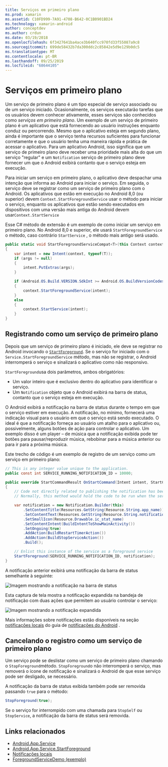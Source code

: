 ```yaml
---
title: Serviços em primeiro plano
ms.prod: xamarin
ms.assetid: C10FD999-7A91-4708-B642-0C1B0901BD24
ms.technology: xamarin-android
author: conceptdev
ms.author: crdun
ms.date: 03/19/2018
ms.openlocfilehash: 6f3427641ba4ace3b640fcc970fd33f55087a9c8
ms.sourcegitcommit: 699de58432b7da300ddc2c85842e5d9e129b0dc5
ms.translationtype: MT
ms.contentlocale: pt-BR
ms.lasthandoff: 09/25/2019
ms.locfileid: "68644105"
---
```

# <a name="foreground-services"></a>Serviços em primeiro plano

Um serviço de primeiro plano é um tipo especial de serviço associado ou de um serviço iniciado. Ocasionalmente, os serviços executarão tarefas que os usuários devem conhecer ativamente, esses serviços são conhecidos como _serviços em primeiro plano_. Um exemplo de um serviço de primeiro plano é um aplicativo que está fornecendo ao usuário instruções enquanto conduz ou percorrendo. Mesmo que o aplicativo esteja em segundo plano, ainda é importante que o serviço tenha recursos suficientes para funcionar corretamente e que o usuário tenha uma maneira rápida e prática de acessar o aplicativo. Para um aplicativo Android, isso significa que um serviço de primeiro plano deve receber uma prioridade mais alta do que um serviço "regular" e um `Notification` serviço de primeiro plano deve fornecer um que o Android exibirá contanto que o serviço esteja em execução.

Para iniciar um serviço em primeiro plano, o aplicativo deve despachar uma intenção que informa ao Android para iniciar o serviço. Em seguida, o serviço deve se registrar como um serviço de primeiro plano com o Android. Os aplicativos que estão em execução no Android 8,0 (ou superior) devem `Context.StartForegroundService` usar o método para iniciar o serviço, enquanto os aplicativos que estão sendo executados em dispositivos com uma versão mais antiga do Android devem usar`Context.StartService`

Esse C# método de extensão é um exemplo de como iniciar um serviço em primeiro plano. No Android 8,0 e superior, ele usará `StartForegroundService` o método, caso contrário `StartService` , o método mais antigo será usado.

```csharp
public static void StartForegroundServiceCompat<T>(this Context context, Bundle args = null) where T : Service
{
    var intent = new Intent(context, typeof(T));
    if (args != null) 
    {
        intent.PutExtras(args);
    }

    if (Android.OS.Build.VERSION.SdkInt >= Android.OS.BuildVersionCodes.O)
    {
        context.StartForegroundService(intent);
    }
    else
    {
        context.StartService(intent);
    }
}
```

## <a name="registering-as-a-foreground-service"></a>Registrando como um serviço de primeiro plano

Depois que um serviço de primeiro plano é iniciado, ele deve se registrar no Android invocando o [`StartForeground`](xref:Android.App.Service.StartForeground*). Se o serviço for iniciado com o `Service.StartForegroundService` método, mas não se registrar, o Android interromperá o serviço e sinalizará o aplicativo como não responsivo.

`StartForeground`usa dois parâmetros, ambos obrigatórios:

- Um valor inteiro que é exclusivo dentro do aplicativo para identificar o serviço.
- Um `Notification` objeto que o Android exibirá na barra de status, contanto que o serviço esteja em execução.

O Android exibirá a notificação na barra de status durante o tempo em que o serviço estiver em execução. A notificação, no mínimo, fornecerá uma indicação visual para o usuário em que o serviço está sendo executado. O ideal é que a notificação forneça ao usuário um atalho para o aplicativo ou, possivelmente, alguns botões de ação para controlar o aplicativo. Um exemplo disso é um player &ndash; de música que a notificação exibida pode ter botões para pausar/reproduzir música, rebobinar para a música anterior ou para ir para a próxima música. 

Este trecho de código é um exemplo de registro de um serviço como um serviço em primeiro plano:   

```csharp
// This is any integer value unique to the application.
public const int SERVICE_RUNNING_NOTIFICATION_ID = 10000;

public override StartCommandResult OnStartCommand(Intent intent, StartCommandFlags flags, int startId)
{
    // Code not directly related to publishing the notification has been omitted for clarity.
    // Normally, this method would hold the code to be run when the service is started.

    var notification = new Notification.Builder(this)
        .SetContentTitle(Resources.GetString(Resource.String.app_name))
        .SetContentText(Resources.GetString(Resource.String.notification_text))
        .SetSmallIcon(Resource.Drawable.ic_stat_name)
        .SetContentIntent(BuildIntentToShowMainActivity())
        .SetOngoing(true)
        .AddAction(BuildRestartTimerAction())
        .AddAction(BuildStopServiceAction())
        .Build();

    // Enlist this instance of the service as a foreground service
    StartForeground(SERVICE_RUNNING_NOTIFICATION_ID, notification);
}
```

A notificação anterior exibirá uma notificação da barra de status semelhante à seguinte:

![Imagem mostrando a notificação na barra de status](foreground-services-images/foreground-services-01.png "Imagem mostrando a notificação na barra de status")

Esta captura de tela mostra a notificação expandida na bandeja de notificação com duas ações que permitem ao usuário controlar o serviço:

![Imagem mostrando a notificação expandida](foreground-services-images/foreground-services-02.png "Imagem mostrando a notificação expandida.")

Mais informações sobre notificações estão disponíveis na seção [notificações locais](~/android/app-fundamentals/notifications/local-notifications.md) do guia de [notificações do Android](~/android/app-fundamentals/notifications/index.md) .

## <a name="unregistering-as-a-foreground-service"></a>Cancelando o registro como um serviço de primeiro plano

Um serviço pode se deslistar como um serviço de primeiro plano chamando o `StopForeground`método. `StopForeground`o não interromperá o serviço, mas removerá o ícone de notificação e sinalizará o Android de que esse serviço pode ser desligado, se necessário.

A notificação da barra de status exibida também pode ser removida passando `true` para o método: 

```csharp
StopForeground(true);
```

Se o serviço for interrompido com uma chamada para `StopSelf` ou `StopService`, a notificação da barra de status será removida.

## <a name="related-links"></a>Links relacionados

- [Android.App.Service](xref:Android.App.Service)
- [Android.App.Service.StartForeground](xref:Android.App.Service.StartForeground*)
- [Notificações locais](~/android/app-fundamentals/notifications/local-notifications.md)
- [ForegroundServiceDemo (exemplo)](https://docs.microsoft.com/samples/xamarin/monodroid-samples/applicationfundamentals-servicesamples-foregroundservicedemo)
